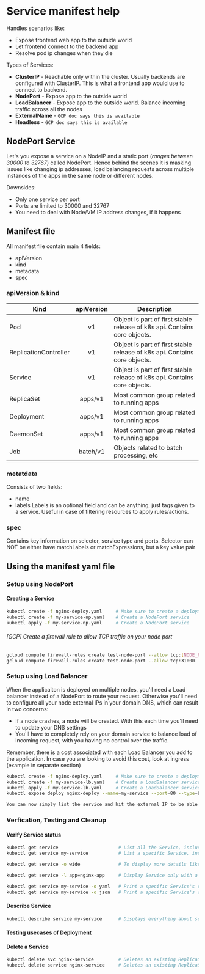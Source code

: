 # Service manifest help

Handles scenarios like:

- Expose frontend web app to the outside world
- Let frontend connect to the backend app
- Resolve pod ip changes when they die

Types of Services:

- **ClusterIP** - Reachable only within the cluster. Usually backends are configured with ClusterIP. This is what a frontend app would use to connect to backend.
- **NodePort** - Expose app to the outside world
- **LoadBalancer** - Expose app to the outside world. Balance incoming traffic across all the nodes
- **ExternalName** - `GCP doc says this is available`
- **Headless** - `GCP doc says this is available`

## NodePort Service

Let's you expose a service on a NodeIP and a static port (_ranges between 30000 to 32767_) called NodePort. Hence behind the scenes it is masking issues like changing ip addresses, load balancing requests across multiple instances of the apps in the same node or different nodes.

Downsides:

- Only one service per port
- Ports are limited to 30000 and 32767
- You need to deal with Node/VM IP address changes, if it happens

## Manifest file

All manifest file contain main 4 fields:

- apiVersion
- kind
- metadata
- spec

### apiVersion & kind

| Kind                  | apiVersion | Description                                                               |
| --------------------- | :--------: | ------------------------------------------------------------------------- |
| Pod                   |     v1     | Object is part of first stable release of k8s api. Contains core objects. |
| ReplicationController |     v1     | Object is part of first stable release of k8s api. Contains core objects. |
| Service               |     v1     | Object is part of first stable release of k8s api. Contains core objects. |
| ReplicaSet            |  apps/v1   | Most common group related to running apps                                 |
| Deployment            |  apps/v1   | Most common group related to running apps                                 |
| DaemonSet             |  apps/v1   | Most common group related to running apps                                 |
| Job                   |  batch/v1  | Objects related to batch processing, etc                                  |

### metatdata

Consists of two fields:

- name
- labels
  Labels is an optional field and can be anything, just tags given to a service. Useful in case of filtering resources to apply rules/actions.

### spec

Contains key information on selector, service type and ports.
Selector can NOT be either have matchLabels or matchExpressions, but a key value pair

## Using the manifest yaml file

### Setup using NodePort

#### Creating a Service

```sh
kubectl create -f nginx-deploy.yaml     # Make sure to create a deployment before creating a service or use an existing deployment to skip this step
kubectl create -f my-service-np.yaml    # Create a NodePort service
kubectl apply -f my-service-np.yaml     # Create a NodePort service
```

###### [GCP] Create a firewall rule to allow TCP traffic on your node port

```sh
gcloud compute firewall-rules create test-node-port --allow tcp:[NODE_PORT]
gcloud compute firewall-rules create test-node-port --allow tcp:31000
```

### Setup using Load Balancer

When the applicaiton is deployed on multiple nodes, you'll need a Load balancer instead of a NodePort to route your request. Otherwise you'll need to configure all your node external IPs in your domain DNS, which can result in two concerns:

- If a node crashes, a node will be created. With this each time you'll need to update your DNS settings
- You'll have to completely rely on your domain service to balance load of incoming request, with you having no control over the traffic.

Remember, there is a cost associated with each Load Balancer you add to the application. In case you are looking to avoid this cost, look at ingress (example in separate section)

```sh
kubectl create -f nginx-deploy.yaml     # Make sure to create a deployment before creating a service or use an existing deployment to skip this step
kubectl create -f my-service-lb.yaml    # Create a LoadBalancer service
kubectl apply -f my-service-lb.yaml     # Create a LoadBalancer service
kubectl expose deploy nginx-deploy --name=my-service --port=80 --type=LoadBalancer     # Create a LoadBalancer service

You can now simply list the service and hit the external IP to be able to access the application via browser
```

### Verfication, Testing and Cleanup

#### Verify Service status

```sh
kubectl get service                      # List all the Service, including current number of replicas with status
kubectl get service my-service           # List a specific Service, including current number of replicas with status

kubectl get service -o wide              # To display more details like port and selectors, use the wide flag

kubectl get service -l app=nginx-app     # Display Service only with a specific label

kubectl get service my-service -o yaml   # Print a specific Service's configuration in YAML format
kubectl get service my-service -o json   # Print a specific Service's configuration in JSON format
```

#### Describe Service

```sh
kubectl describe service my-service      # Displays everything about service along with events from start to current time
```

#### Testing usecases of Deployment

#### Delete a Service

```sh
kubectl delete svc nginx-service         # Deletes an existing ReplicaSet along with all the objects it created like pods, etc
kubectl delete service nginx-service     # Deletes an existing ReplicaSet along with all the objects it created like pods, etc
```
